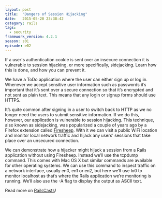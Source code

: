 ```yaml
---
layout: post
title:  "Dangers of Session Hijacking"
date:   2015-05-20 23:38:42
category: rails
tags:
  - security
framework_version: 4.2.1
season: s01
episode: e02
---
```


If a user's authentication cookie is sent over an insecure connection it is vulnerable to session hijacking, or more specifically, sidejacking. Learn how this is done, and how you can prevent it.

We have a ToDo application where the user can either sign up or log in. Whenever we accept sensitive user information such as passwords it’s important that it’s sent over a secure connection so that it’s encrypted and not sent as plain text. This means that any login or signup forms should use HTTPS.

It’s quite common after signing in a user to switch back to HTTP as we no longer need the users to submit sensitive information. If we do this, however, our application is vulnerable to session hijacking. This technique, also known as sidejacking, was popularized a couple of years ago by a Firefox extension called [Firesheep](http://codebutler.com/firesheep/). With it we can visit a public WiFi location and monitor local network traffic and hijack any users’ sessions that take place over an unsecured connection.

We can demonstrate how a hijacker might hijack a session from a Rails application without using Firesheep. Instead we’ll use the tcpdump command. This comes with Mac OS X but similar commands are available for other operating systems. We can use this command to inspect traffic on a network interface, usually en0, en1 or en2, but here we’ll use lo0 to monitor localhost as that’s where the Rails application we’re monitoring is running. We’ll also use the -A flag to display the output as ASCII text.

Read more on [RailsCasts](http://railscasts.com/episodes/356-dangers-of-session-hijacking)!
